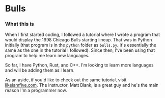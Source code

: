 # Bulls

### What this is
When I first started coding, I followed a tutorial where I wrote a program that would display the 1998 Chicago Bulls starting lineup. That was in Python initially (that program is in the `python` folder as `bulls.py`. It's essentially the same as the one in the tutorial I followed). Since then, I've been using that program to help me learn new languages.

So far, I have Python, Rust, and C++. I'm looking to learn more languages and will be adding them as I learn.

As an aside, if you'd like to check out the same tutorial, visit [likeiamfive.com](https://likeiamfive.com/). The instructor, Matt Blank, is a great guy and he's the main reason I'm a programmer now.
